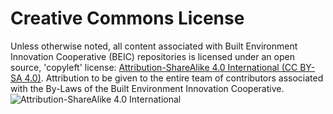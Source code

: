 # Creative Commons License

Unless otherwise noted, all content associated with Built Environment Innovation Cooperative (BEIC) repositories is licensed under an open source, 'copyleft' license: [Attribution-ShareAlike 4.0 International (CC BY-SA 4.0)](https://creativecommons.org/licenses/by-sa/4.0/).  Attribution to be given to the entire team of contributors associated with the By-Laws of the Built Environment Innovation Cooperative.
![Attribution-ShareAlike 4.0 International](http://i.creativecommons.org/l/by-sa/3.0/88x31.png)
